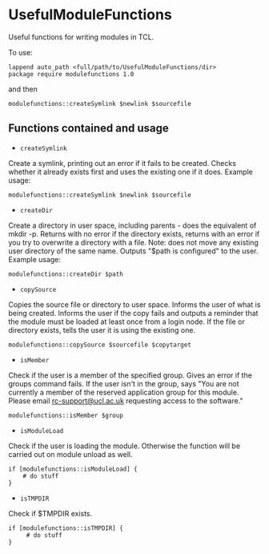 UsefulModuleFunctions
=====================

Useful functions for writing modules in TCL.

To use:

    lappend auto_path <full/path/to/UsefulModuleFunctions/dir>
    package require modulefunctions 1.0

and then

    modulefunctions::createSymlink $newlink $sourcefile
    
Functions contained and usage
-----------------------------

* `createSymlink` 

Create a symlink, printing out an error if it fails to be created. Checks whether it already exists first and uses the existing one if it does.
Example usage:

    modulefunctions::createSymlink $newlink $sourcefile

* `createDir` 
    
Create a directory in user space, including parents - does the equivalent of mkdir -p. Returns with no error if the directory exists, returns with an error if you try to overwrite a directory with a file. Note: does not move any existing user directory of the same name. Outputs "$path is configured" to the user.
Example usage:

    modulefunctions::createDir $path
    
* `copySource` 
    
Copies the source file or directory to user space. Informs the user of what is being created. Informs the user if the copy fails and outputs a reminder that the module must be loaded at least once from a login node. If the file or directory exists, tells the user it is using the existing one.

    modulefunctions::copySource $sourcefile $copytarget
    
* `isMember` 
    
Check if the user is a member of the specified group. Gives an error if the groups command fails. If the user isn't in the group, says "You are not currently a member of the reserved application group for this module. Please email rc-support@ucl.ac.uk requesting access to the software."

    modulefunctions::isMember $group

* `isModuleLoad` 
    
Check if the user is loading the module. Otherwise the function will be carried out on module unload as well.

    if [modulefunctions::isModuleLoad] {
        # do stuff
    }

 * `isTMPDIR`

Check if $TMPDIR exists.

    if [modulefunctions::isTMPDIR] {
         # do stuff
    }
